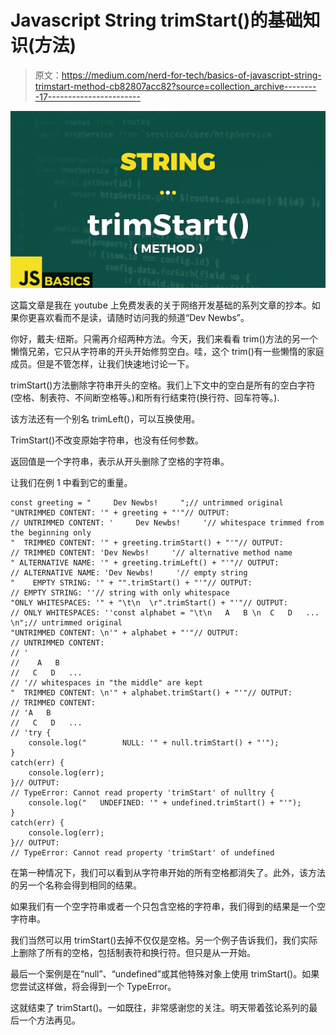 # Javascript String trimStart()的基础知识(方法)

> 原文：<https://medium.com/nerd-for-tech/basics-of-javascript-string-trimstart-method-cb82807acc82?source=collection_archive---------17----------------------->

![](img/008afaa9c641e5490754266d0980b12b.png)

这篇文章是我在 youtube 上免费发表的关于网络开发基础的系列文章的抄本。如果你更喜欢看而不是读，请随时访问我的频道“Dev Newbs”。

你好，戴夫·纽斯。只需再介绍两种方法。今天，我们来看看 trim()方法的另一个懒惰兄弟，它只从字符串的开头开始修剪空白。哇，这个 trim()有一些懒惰的家庭成员。但是不管怎样，让我们快速地讨论一下。

trimStart()方法删除字符串开头的空格。我们上下文中的空白是所有的空白字符(空格、制表符、不间断空格等。)和所有行结束符(换行符、回车符等。).

该方法还有一个别名 trimLeft()，可以互换使用。

TrimStart()不改变原始字符串，也没有任何参数。

返回值是一个字符串，表示从开头删除了空格的字符串。

让我们在例 1 中看到它的重量。

```
const greeting = "     Dev Newbs!     ";// untrimmed original
"UNTRIMMED CONTENT: '" + greeting + "'"// OUTPUT: 
// UNTRIMMED CONTENT: '     Dev Newbs!     '// whitespace trimmed from the beginning only
"  TRIMMED CONTENT: '" + greeting.trimStart() + "'"// OUTPUT:
// TRIMMED CONTENT: 'Dev Newbs!     '// alternative method name
" ALTERNATIVE NAME: '" + greeting.trimLeft() + "'"// OUTPUT:
// ALTERNATIVE NAME: 'Dev Newbs!     '// empty string
"    EMPTY STRING: '" + "".trimStart() + "'"// OUTPUT:
// EMPTY STRING: ''// string with only whitespace
"ONLY WHITESPACES: '" + "\t\n  \r".trimStart() + "'"// OUTPUT:
// ONLY WHITESPACES: ''const alphabet = "\t\n   A   B \n  C   D   ...   \n";// untrimmed original
"UNTRIMMED CONTENT: \n'" + alphabet + "'"// OUTPUT:
// UNTRIMMED CONTENT: 
// ' 
//    A   B 
//   C   D   ...   
// '// whitespaces in "the middle" are kept
"  TRIMMED CONTENT: \n'" + alphabet.trimStart() + "'"// OUTPUT:
// TRIMMED CONTENT: 
// 'A   B 
//   C   D   ...   
// 'try {
    console.log("        NULL: '" + null.trimStart() + "'");
}
catch(err) {
    console.log(err);
}// OUTPUT:
// TypeError: Cannot read property 'trimStart' of nulltry {
    console.log("   UNDEFINED: '" + undefined.trimStart() + "'");
}
catch(err) {
    console.log(err);
}// OUTPUT:
// TypeError: Cannot read property 'trimStart' of undefined
```

在第一种情况下，我们可以看到从字符串开始的所有空格都消失了。此外，该方法的另一个名称会得到相同的结果。

如果我们有一个空字符串或者一个只包含空格的字符串，我们得到的结果是一个空字符串。

我们当然可以用 trimStart()去掉不仅仅是空格。另一个例子告诉我们，我们实际上删除了所有的空格，包括制表符和换行符。但只是从一开始。

最后一个案例是在“null”、“undefined”或其他特殊对象上使用 trimStart()。如果您尝试这样做，将会得到一个 TypeError。

这就结束了 trimStart()。一如既往，非常感谢您的关注。明天带着弦论系列的最后一个方法再见。